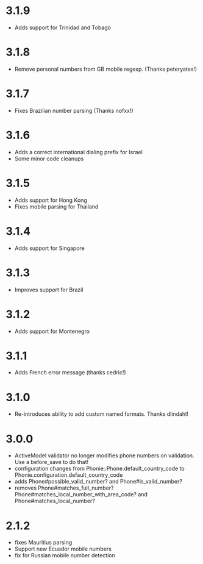 3.1.9
=====

* Adds support for Trinidad and Tobago

3.1.8
=====

* Remove personal numbers from GB mobile regexp. (Thanks peteryates!)

3.1.7
=====

* Fixes Brazilian number parsing (Thanks nofxx!)

3.1.6
=====

* Adds a correct international dialing prefix for Israel
* Some minor code cleanups

3.1.5
=====

* Adds support for Hong Kong
* Fixes mobile parsing for Thailand

3.1.4
=====

* Adds support for Singapore

3.1.3
=====

* Improves support for Brazil

3.1.2
=====

* Adds support for Montenegro

3.1.1
=====

* Adds French error message (thanks cedric!)

3.1.0
=====

* Re-introduces ability to add custom named formats. Thanks dlindahl!

3.0.0
=====

* ActiveModel validator no longer modifies phone numbers on validation. Use a before_save to do that!
* configuration changes from Phonie::Phone.default_country_code to Phonie.configuration.default_country_code
* adds Phone#possible_valid_number? and Phone#is_valid_number?
* removes Phone#matches_full_number? Phone#matches_local_number_with_area_code? and Phone#matches_local_number?

2.1.2
=====

* fixes Mauritius parsing
* Support new Ecuador mobile numbers
* fix for Russian mobile number detection
